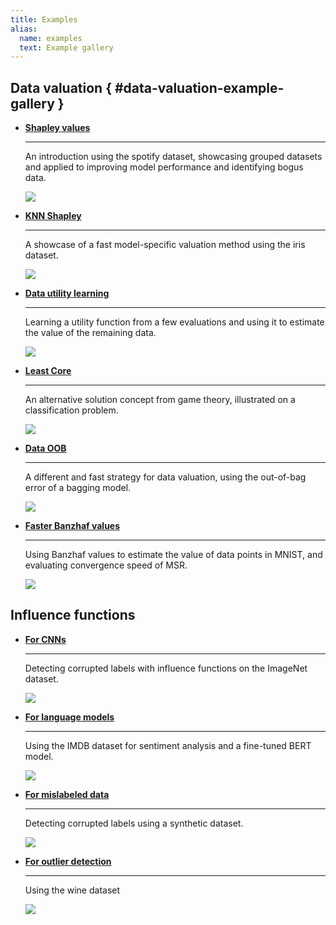 ```yaml
---
title: Examples
alias:
  name: examples
  text: Example gallery
---
```


## Data valuation { #data-valuation-example-gallery }

<div class="grid cards" markdown>

-   [__Shapley values__](shapley_basic_spotify/)

    ---
    
    An introduction using the spotify dataset, showcasing grouped datasets and
    applied to improving model performance and identifying bogus data.

    [![](img/shapley_basic_spotify.png)](shapley_basic_spotify/)

-   [__KNN Shapley__](shapley_knn_flowers/)

    ---

    A showcase of a fast model-specific valuation method using the iris dataset. 

    [![](img/shapley_knn_flowers.png)](shapley_knn_flowers/)

-   [__Data utility learning__](shapley_utility_learning/)
    
    ---
    
    Learning a utility function from a few evaluations and using it to estimate
    the value of the remaining data.
    
    [![](img/shapley_utility_learning.png)](shapley_utility_learning/)

-   [__Least Core__](least_core_basic/)

    ---

    An alternative solution concept from game theory, illustrated on a
    classification problem.

    [![](img/least_core_basic.png)](least_core_basic/)

-  [__Data OOB__](data_oob/)

    ---

    A different and fast strategy for data valuation, using the out-of-bag
    error of a bagging model.

    [![](img/data_oob.png)](data_oob/)

-  [__Faster Banzhaf values__](msr_banzhaf_digits/)

    ---

    Using Banzhaf values to estimate the value of data points in MNIST, and
    evaluating convergence speed of MSR. 

    [![](img/msr_banzhaf_digits.png)](msr_banzhaf_digits/)

</div>


## Influence functions

<div class="grid cards" markdown>

-   [__For CNNs__](influence_imagenet)

    ---

    Detecting corrupted labels with influence functions on the ImageNet dataset.

    [![](img/influence_imagenet.png)](influence_imagenet/)

-  [__For language models__](influence_sentiment_analysis/)

    ---

    Using the IMDB dataset for sentiment analysis and a fine-tuned BERT model.

    [![](img/influence_sentiment_analysis.png)](influence_sentiment_analysis/)

-   [__For mislabeled data__](influence_synthetic/)

    ---

    Detecting corrupted labels using a synthetic dataset.

    [![](img/influence_functions_example.png)](influence_synthetic/)

-   [__For outlier detection__](influence_wine/)

    ---

    Using the wine dataset

    [![](img/influence_wine.png)](influence_wine/)


</div>
